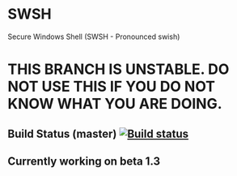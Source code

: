 # SWSH
Secure Windows Shell (SWSH - Pronounced swish)

# THIS BRANCH IS UNSTABLE. DO NOT USE THIS IF YOU DO NOT KNOW WHAT YOU ARE DOING.

## Build Status (master) [![Build status](https://ci.appveyor.com/api/projects/status/s8ingehivcjcp084/branch/master?svg=true)](https://ci.appveyor.com/project/muhammadmuzzammil1998/swsh/branch/master)

## Currently working on beta 1.3
